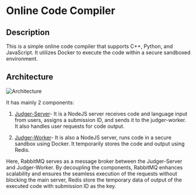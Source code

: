 # Online Code Compiler

## Description
This is a simple online code compiler that supports C++, Python, and JavaScript. It utilizes Docker to execute the code within a secure sandboxed environment.

## Architecture
![Architecture](https://i.imgur.com/HHfvI8f.png)

It has mainly 2 components:
1. [Judger-Server](https://github.com/rohit1kumar/judge-server)- It is a NodeJS server receives code and language input from users, assigns a submission ID, and sends it to the judger-worker. It also handles user requests for code output.

2. [Judger-Worker](https://github.com/rohit1kumar/judge-worker)- It is also a NodeJS server, runs code in a secure sandbox using Docker. It temporarily stores the code and output using Redis.

Here, RabbitMQ serves as a message broker between the Judger-Server and Judger-Worker. By decoupling the components, RabbitMQ enhances scalability and ensures the seamless execution of the requests without blocking the main server, Redis store the temporary data of output of the executed code with submission ID as the key.